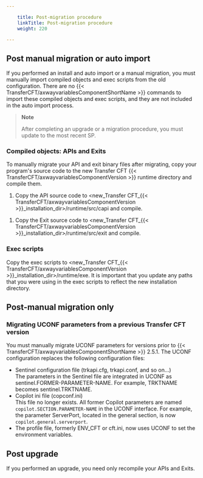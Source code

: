 ```yaml
---

    title: Post-migration procedure
    linkTitle: Post-migration procedure
    weight: 220

---
```

## Post manual migration or auto import

If you performed an install and auto import or a manual migration, you must manually import compiled objects and exec scripts from the old configuration. There are no {{< TransferCFT/axwayvariablesComponentShortName  >}} commands to import these compiled objects and exec scripts, and they are not included in the auto import process.

> **Note**
>
> After completing an upgrade or a migration procedure, you must update to the most recent SP.

### Compiled objects: APIs and Exits

To manually migrate your API and exit binary files after migrating, copy your program's source code to the new Transfer CFT {{< TransferCFT/axwayvariablesComponentVersion  >}} runtime directory and compile them.

1. Copy the API source code to &lt;new\_Transfer CFT\_{{< TransferCFT/axwayvariablesComponentVersion >}}\_installation\_dir>/runtime/src/capi and compile.

<!-- -->

1. Copy the Exit source code to &lt;new\_Transfer CFT\_{{< TransferCFT/axwayvariablesComponentVersion >}}\_installation\_dir>/runtime/src/exit and compile.

### Exec scripts

Copy the exec scripts to &lt;new\_Transfer CFT\_{{< TransferCFT/axwayvariablesComponentVersion  >}}\_installation\_dir>/runtime/exe. It is important that you update any paths that you were using in the exec scripts to reflect the new installation directory.

## Post-manual migration only

### Migrating UCONF parameters from a previous Transfer CFT version

You must manually migrate UCONF parameters for versions prior to {{< TransferCFT/axwayvariablesComponentShortName  >}} 2.5.1. The UCONF configuration
replaces the following configuration files:

- Sentinel configuration
    file (trkapi.cfg, trkapi.conf, and so on...)  
    The parameters in the Sentinel file are integrated
    in UCONF as sentinel.FORMER-PARAMETER-NAME. For example, TRKTNAME becomes
    sentinel.TRKTNAME.
- Copilot ini file
    (copconf.ini)  
    This file no longer exists. All former Copilot parameters are named <span class="code">`copilot.SECTION.PARAMETER-NAME`</span> in the UCONF interface. For example, the parameter ServerPort, located in the general section, is now <span class="code">`copilot.general.serverport`</span>.
- The profile file, formerly ENV\_CFT or cft.ini, now
    uses UCONF to set the environment variables.

## Post upgrade

If you performed an upgrade, you need only recompile your APIs and Exits.
